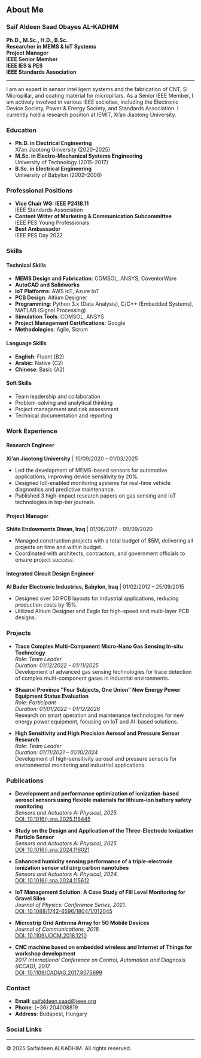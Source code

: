 ## About Me

### Saif Aldeen Saad Obayes AL-KADHIM
**Ph.D., M.Sc., H.D., B.Sc.**  
**Researcher in MEMS & IoT Systems**  
**Project Manager**  
**IEEE Senior Member**  
**IEEE IES & PES**  
**IEEE Standards Association**

---

I am an expert in sensor intelligent systems and the fabrication of CNT, Si Micropillar, and coating material for micropillars. As a Senior IEEE Member, I am actively involved in various IEEE societies, including the Electronic Device Society, Power & Energy Society, and Standards Association. I currently hold a research position at IEMIT, Xi’an Jiaotong University.

### Education
- **Ph.D. in Electrical Engineering**  
  Xi’an Jiaotong University (2020–2025)
- **M.Sc. in Electro-Mechanical Systems Engineering**  
  University of Technology (2015–2017)
- **B.Sc. in Electrical Engineering**  
  University of Babylon (2002–2006)

### Professional Positions
- **Vice Chair WG: IEEE P2418.11**  
  IEEE Standards Association
- **Content Writer of Marketing & Communication Subcommittee**  
  IEEE PES Young Professionals
- **Best Ambassador**  
  IEEE PES Day 2022

### Skills
#### Technical Skills
- **MEMS Design and Fabrication**: COMSOL, ANSYS, CoventorWare
- **AutoCAD and Solidworks**
- **IoT Platforms**: AWS IoT, Azure IoT
- **PCB Design**: Altium Designer
- **Programming**: Python 3.x (Data Analysis), C/C++ (Embedded Systems), MATLAB (Signal Processing)
- **Simulation Tools**: COMSOL, ANSYS
- **Project Management Certifications**: Google
- **Methodologies**: Agile, Scrum

#### Language Skills
- **English**: Fluent (B2)
- **Arabic**: Native (C2)
- **Chinese**: Basic (A2)

#### Soft Skills
- Team leadership and collaboration
- Problem-solving and analytical thinking
- Project management and risk assessment
- Technical documentation and reporting

### Work Experience
#### Research Engineer
**Xi’an Jiaotong University** | 10/09/2020 – 01/03/2025
- Led the development of MEMS-based sensors for automotive applications, improving device sensitivity by 20%.
- Designed IoT-enabled monitoring systems for real-time vehicle diagnostics and predictive maintenance.
- Published 3 high-impact research papers on gas sensing and IoT technologies in top-tier journals.

#### Project Manager
**Shiite Endowments Diwan, Iraq** | 01/06/2017 – 09/09/2020
- Managed construction projects with a total budget of $5M, delivering all projects on time and within budget.
- Coordinated with architects, contractors, and government officials to ensure project success.

#### Integrated Circuit Design Engineer
**Al Bader Electronic Industries, Babylon, Iraq** | 01/02/2012 – 25/09/2015
- Designed over 50 PCB layouts for industrial applications, reducing production costs by 15%.
- Utilized Altium Designer and Eagle for high-speed and multi-layer PCB designs.

### Projects
- **Trace Complex Multi-Component Micro-Nano Gas Sensing In-situ Technology**  
  *Role: Team Leader*  
  *Duration: 01/12/2022 – 01/11/2025*  
  Development of advanced gas sensing technologies for trace detection of complex multi-component gases in industrial environments.

- **Shaanxi Province "Four Subjects, One Union" New Energy Power Equipment Status Evaluation**  
  *Role: Participant*  
  *Duration: 01/01/2022 – 01/12/2026*  
  Research on smart operation and maintenance technologies for new energy power equipment, focusing on IoT and AI-based solutions.

- **High Sensitivity and High Precision Aerosol and Pressure Sensor Research**  
  *Role: Team Leader*  
  *Duration: 01/11/2021 – 01/10/2024*  
  Development of high-sensitivity aerosol and pressure sensors for environmental monitoring and industrial applications.

### Publications
- **Development and performance optimization of ionization-based aerosol sensors using flexible materials for lithium-ion battery safety monitoring**  
  *Sensors and Actuators A: Physical, 2025.*  
  [DOI: 10.1016/j.sna.2025.116445](https://doi.org/10.1016/j.sna.2025.116445)

- **Study on the Design and Application of the Three-Electrode Ionization Particle Sensor**  
  *Sensors and Actuators A: Physical, 2025.*  
  [DOI: 10.1016/j.sna.2024.116021](https://doi.org/10.1016/j.sna.2024.116021)

- **Enhanced humidity sensing performance of a triple-electrode ionization sensor utilizing carbon nanotubes**  
  *Sensors and Actuators A: Physical, 2024.*  
  [DOI: 10.1016/j.sna.2024.115612](https://doi.org/10.1016/j.sna.2024.115612)

- **IoT Management Solution: A Case Study of Fill Level Monitoring for Gravel Silos**  
  *Journal of Physics: Conference Series, 2021.*  
  [DOI: 10.1088/1742-6596/1804/1/012045](https://doi.org/10.1088/1742-6596/1804/1/012045)

- **Microstrip Grid Antenna Array for 5G Mobile Devices**  
  *Journal of Communications, 2018.*  
  [DOI: 10.1109/JOCM.2018.1210](https://doi.org/10.1109/JOCM.2018.1210)

- **CNC machine based on embedded wireless and Internet of Things for workshop development**  
  *2017 International Conference on Control, Automation and Diagnosis (ICCAD), 2017.*  
  [DOI: 10.1109/CADIAG.2017.8075699](https://doi.org/10.1109/CADIAG.2017.8075699)

### Contact
- **Email**: saifaldeen.saad@ieee.org
- **Phone**: (+36) 204008819
- **Address**: Budapest, Hungary

### Social Links

---

© 2025 Saifaldeen ALKADHIM. All rights reserved.
